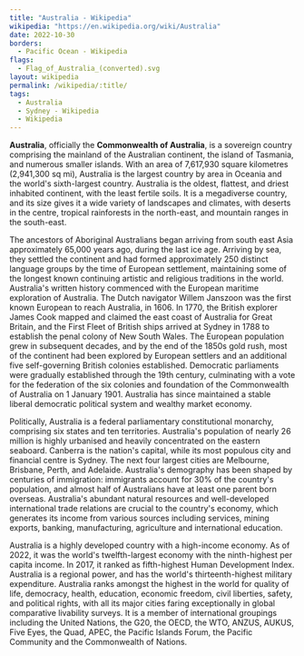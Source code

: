 ```yaml
---
title: "Australia - Wikipedia"
wikipedia: "https://en.wikipedia.org/wiki/Australia"
date: 2022-10-30
borders:
  - Pacific Ocean - Wikipedia
flags:
  - Flag_of_Australia_(converted).svg
layout: wikipedia
permalink: /wikipedia/:title/
tags:
  - Australia
  - Sydney - Wikipedia
  - Wikipedia
---
```

**Australia**, officially the **Commonwealth of Australia**, is a sovereign country comprising the mainland of the Australian continent, the island of Tasmania, and numerous smaller islands. With an area of 7,617,930 square kilometres (2,941,300 sq mi), Australia is the largest country by area in Oceania and the world's sixth-largest country. Australia is the oldest, flattest, and driest inhabited continent, with the least fertile soils. It is a megadiverse country, and its size gives it a wide variety of landscapes and climates, with deserts in the centre, tropical rainforests in the north-east, and mountain ranges in the south-east.

The ancestors of Aboriginal Australians began arriving from south east Asia approximately 65,000 years ago, during the last ice age. Arriving by sea, they settled the continent and had formed approximately 250 distinct language groups by the time of European settlement, maintaining some of the longest known continuing artistic and religious traditions in the world. Australia's written history commenced with the European maritime exploration of Australia. The Dutch navigator Willem Janszoon was the first known European to reach Australia, in 1606. In 1770, the British explorer James Cook mapped and claimed the east coast of Australia for Great Britain, and the First Fleet of British ships arrived at Sydney in 1788 to establish the penal colony of New South Wales. The European population grew in subsequent decades, and by the end of the 1850s gold rush, most of the continent had been explored by European settlers and an additional five self-governing British colonies established. Democratic parliaments were gradually established through the 19th century, culminating with a vote for the federation of the six colonies and foundation of the Commonwealth of Australia on 1 January 1901. Australia has since maintained a stable liberal democratic political system and wealthy market economy.

Politically, Australia is a federal parliamentary constitutional monarchy, comprising six states and ten territories. Australia's population of nearly 26 million is highly urbanised and heavily concentrated on the eastern seaboard. Canberra is the nation's capital, while its most populous city and financial centre is Sydney. The next four largest cities are Melbourne, Brisbane, Perth, and Adelaide. Australia's demography has been shaped by centuries of immigration: immigrants account for 30% of the country's population, and almost half of Australians have at least one parent born overseas. Australia's abundant natural resources and well-developed international trade relations are crucial to the country's economy, which generates its income from various sources including services, mining exports, banking, manufacturing, agriculture and international education.

Australia is a highly developed country with a high-income economy. As of 2022, it was the world's twelfth-largest economy with the ninth-highest per capita income. In 2017, it ranked as fifth-highest Human Development Index. Australia is a regional power, and has the world's thirteenth-highest military expenditure. Australia ranks amongst the highest in the world for quality of life, democracy, health, education, economic freedom, civil liberties, safety, and political rights, with all its major cities faring exceptionally in global comparative livability surveys. It is a member of international groupings including the United Nations, the G20, the OECD, the WTO, ANZUS, AUKUS, Five Eyes, the Quad, APEC, the Pacific Islands Forum, the Pacific Community and the Commonwealth of Nations.